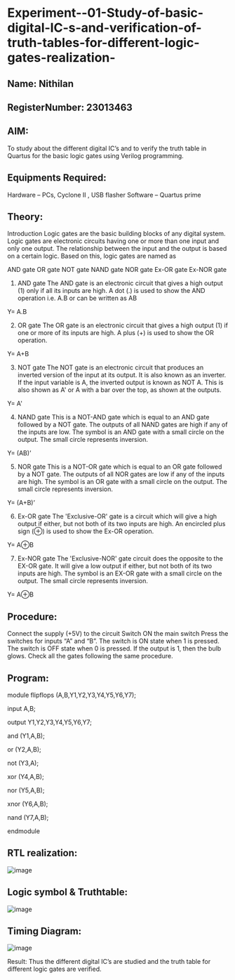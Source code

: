 # Experiment--01-Study-of-basic-digital-IC-s-and-verification-of-truth-tables-for-different-logic-gates-realization-

## Name: Nithilan

## RegisterNumber: 23013463

## AIM:
To study about the different digital IC’s and to verify the truth table in Quartus for the basic logic gates using Verilog programming.

## Equipments Required:
Hardware – PCs, Cyclone II , USB flasher
Software – Quartus prime

## Theory:
Introduction
Logic gates are the basic building blocks of any digital system. Logic gates are electronic circuits having one or more than one input and only one output. The relationship between the input and the output is based on a certain logic. 
Based on this, logic gates are named as

AND gate
OR gate
NOT gate
NAND gate
NOR gate
Ex-OR gate
Ex-NOR gate
1) AND gate
The AND gate is an electronic circuit that gives a high output (1) only if all its inputs are high. A dot (.) is used to show the AND operation i.e. A.B or can be written as AB

Y= A.B

2) OR gate
The OR gate is an electronic circuit that gives a high output (1) if one or more of its inputs are high. A plus (+) is used to show the OR operation.

Y= A+B

3) NOT gate
The NOT gate is an electronic circuit that produces an inverted version of the input at its output. It is also known as an inverter. If the input variable is A, the inverted output is known as NOT A. This is also shown as A' or A with a bar over the top, as shown at the outputs.

Y= A'

4) NAND gate
This is a NOT-AND gate which is equal to an AND gate followed by a NOT gate. The outputs of all NAND gates are high if any of the inputs are low. The symbol is an AND gate with a small circle on the output. The small circle represents inversion.

Y= (AB)’

5) NOR gate
This is a NOT-OR gate which is equal to an OR gate followed by a NOT gate. The outputs of all NOR gates are low if any of the inputs are high. The symbol is an OR gate with a small circle on the output. The small circle represents inversion.

Y= (A+B)’

6) Ex-OR gate
The 'Exclusive-OR' gate is a circuit which will give a high output if either, but not both of its two inputs are high. An encircled plus sign (⊕) is used to show the Ex-OR operation.

Y= A⊕B

7) Ex-NOR gate
The 'Exclusive-NOR' gate circuit does the opposite to the EX-OR gate. It will give a low output if either, but not both of its two inputs are high. The symbol is an EX-OR gate with a small circle on the output. The small circle represents inversion.

Y= A⊕B

## Procedure:
Connect the supply (+5V) to the circuit
Switch ON the main switch
Press the switches for inputs “A” and “B”. The switch is ON state when 1 is pressed. The switch is OFF state when 0 is pressed.
If the output is 1, then the bulb glows.
Check all the gates following the same procedure.

## Program:
module flipflops (A,B,Y1,Y2,Y3,Y4,Y5,Y6,Y7);

input A,B;

output Y1,Y2,Y3,Y4,Y5,Y6,Y7;

and (Y1,A,B);

or (Y2,A,B);

not (Y3,A);

xor (Y4,A,B);

nor (Y5,A,B);

xnor (Y6,A,B);

nand (Y7,A,B);

endmodule 

## RTL realization:
![image](https://github.com/nithilans060306/Study-of-basic-digital-IC-s-and-verification-of-truth-tables-for-different-logic-gates-realization-/assets/147473026/cad80e21-a8a4-4b58-bcf9-b243a6105f91)

## Logic symbol & Truthtable:
![image](https://github.com/nithilans060306/Study-of-basic-digital-IC-s-and-verification-of-truth-tables-for-different-logic-gates-realization-/assets/147473026/41d4155e-b6a8-4c01-abff-ace051ed3ae7)

## Timing Diagram:
![image](https://github.com/nithilans060306/Study-of-basic-digital-IC-s-and-verification-of-truth-tables-for-different-logic-gates-realization-/assets/147473026/604b6a18-eecd-4a7e-90a4-0c7a0abcf3cc)

Result:
Thus the different digital IC’s are studied and the truth table for different logic gates are verified.
